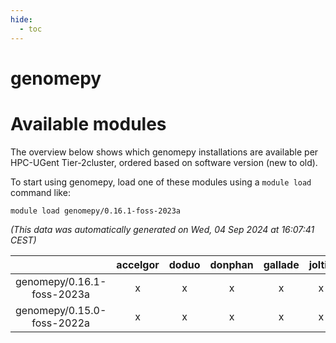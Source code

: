 ```yaml
---
hide:
  - toc
---
```


genomepy
========

# Available modules


The overview below shows which genomepy installations are available per HPC-UGent Tier-2cluster, ordered based on software version (new to old).

To start using genomepy, load one of these modules using a `module load` command like:

```shell
module load genomepy/0.16.1-foss-2023a
```

*(This data was automatically generated on Wed, 04 Sep 2024 at 16:07:41 CEST)*  

| |accelgor|doduo|donphan|gallade|joltik|shinx|skitty|
| :---: | :---: | :---: | :---: | :---: | :---: | :---: | :---: |
|genomepy/0.16.1-foss-2023a|x|x|x|x|x|x|x|
|genomepy/0.15.0-foss-2022a|x|x|x|x|x|-|x|
